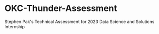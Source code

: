 # OKC-Thunder-Assessment
Stephen Pak's Technical Assessment for 2023 Data Science and Solutions Internship
